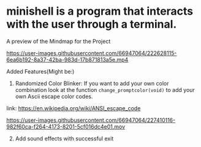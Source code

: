 # minishell is a program that interacts with the user through a terminal.



A preview of the Mindmap for the Project

https://user-images.githubusercontent.com/66947064/222628115-6ea6b192-8a37-42ba-983d-17b871813a5e.mp4


Added Features(Might be:)

1. Randomized Color Blinker:
   If you want to add your own color combination look at the function `change_promptcolor(void)` to add your own Ascii
   escape color codes.

link: https://en.wikipedia.org/wiki/ANSI_escape_code

https://user-images.githubusercontent.com/66947064/227410116-982f60ca-f264-4173-8201-5cf016dc4e01.mov

2. Add sound effects with successful exit
